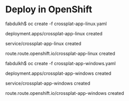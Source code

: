# Deploy in OpenShift

fabdulkh$ oc create -f crossplat-app-linux.yaml 

deployment.apps/crossplat-app-linux created

service/crossplat-app-linux created

route.route.openshift.io/crossplat-app-linux created

fabdulkh$ oc create -f crossplat-app-windows.yaml 

deployment.apps/crossplat-app-windows created

service/crossplat-app-windows created

route.route.openshift.io/crossplat-app-windows created
